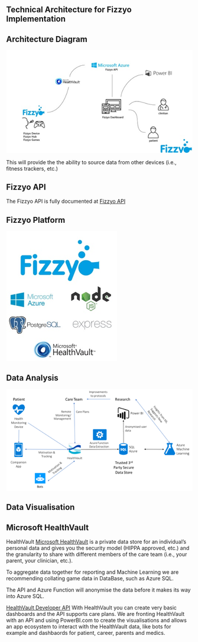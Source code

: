 ## Technical Architecture for Fizzyo Implementation

## Architecture Diagram

![Architecture Design](https://github.com/Fizzyo/Architecture/blob/master/Images/FizzyoArch.JPG)   
 
 This will provide the the ability to source data from other devices (i.e., fitness trackers, etc.) 

 ## Fizzyo API 

The Fizzyo API is fully documented at 
[Fizzyo API](https://api.fizzyo-ucl.co.uk/)

## Fizzyo Platform

 ![Fizzyo Tech Stack](https://github.com/Fizzyo/Architecture/blob/master/Images/Fizzyotech.JPG) 


## Data Analysis
 
![Data Analysis Architecture](https://github.com/Fizzyo/Architecture/blob/master/Images/Fizzyoda.png)   
## Data Visualisation 

## Microsoft HealthVault

HealthVault [Microsoft HealthVault](https://www.healthvault.com/en-us/)
is a private data store for an individual’s personal data and gives you the security model (HIPPA approved, etc.) and the granularity to share with different members of the care team (i.e., your parent, your clinician, etc.).  

To aggregate data together for reporting and Machine Learning we are recommending collating game data in DataBase, such as Azure SQL. 

The API and Azure Function will anonymise the data before it makes its way into Azure SQL.  
 
[HealthVault Developer API](https://developer.healthvault.com) 
With HealthVault you can create very basic dashboards and the API supports care plans.  We are fronting HealthVault with an API and using PowerBI.com to create the visualisations and allows an app ecosystem to interact with the HealthVault data, like bots for example and dashbaords for patient, career, parents and medics.
